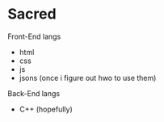 # Sacred

Front-End langs
- html
- css
- js
- jsons (once i figure out hwo to use them)

Back-End langs
- C++ (hopefully)